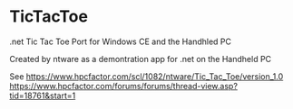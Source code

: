 # TicTacToe
.net Tic Tac Toe Port for Windows CE and the Handhled PC

Created by ntware as a demontration app for .net on the Handheld PC

See
https://www.hpcfactor.com/scl/1082/ntware/Tic_Tac_Toe/version_1.0
https://www.hpcfactor.com/forums/forums/thread-view.asp?tid=18761&start=1

